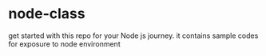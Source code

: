 # node-class
get started with this repo for your Node js journey. it contains sample codes for exposure to node environment

